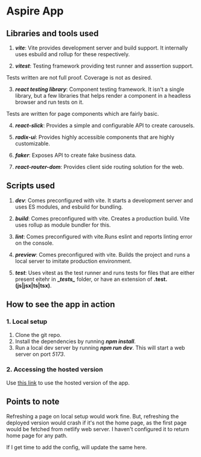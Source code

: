 # Aspire App

## Libraries and tools used
1. ***vite***: Vite provides development server and build support. It internally uses esbuild and rollup for these respectively.

2. ***vitest***: Testing framework providing test runner and asssertion support.

Tests written are not full proof. Coverage is not as desired.

3. ***react testing library***: Component testing framework. It isn't a single library, but a few libraries that helps render a component in a headless browser and run tests on it.

Tests are written for page components which are fairly basic.

4. ***react-slick***: Provides a simple and configurable API to create carousels.

5. ***radix-ui***: Provides highly accessible components that are highly customizable.

6. ***faker***: Exposes API to create fake business data.

7. ***react-router-dom***: Provides client side routing solution for the web.

## Scripts used
1. ***dev***: Comes preconfigured with vite. It starts a development server and uses ES modules, and esbuild for bundling.

2. ***build***: Comes preconfigured with vite. Creates a production build. Vite uses rollup as module bundler for this.

3. ***lint***: Comes preconfigured with vite.Runs eslint and reports linting error on the console.

4. ***preview***: Comes preconfigured with vite. Builds the project and runs a local server to imitate production environment.

5. ***test***: Uses vitest as the test runner and runs tests for files that are either present eitehr in **\__tests\__** folder, or have an extension of **.test.(js|jsx|ts|tsx)**.

## How to see the app in action

### 1. Local setup
1. Clone the git repo.
2. Install the dependencies by running ***npm install***.
3. Run a local dev server by running ***npm run dev***. This will start a web server on port *5173*.

### 2. Accessing the hosted version
Use [this link](https://fanciful-pithivier-fb61c7.netlify.app/) to use the hosted version of the app.

## Points to note
Refreshing a page on local setup would work fine. But, refreshing the deployed version would crash if it's not the home page, as the first page would be fetched from netlify web server. I haven't configured it to return home page for any path. 

If I get time to add the config, will update the same here.